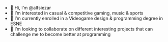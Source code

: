 - 👋 Hi, I’m @alfsiezar
- 👀 I’m interested in casual & competitive gaming, music & sports
- 🌱 I’m currently enrolled in a Videogame design & programming degree in ESNE
- 💞️ I’m looking to collaborate on different interesting projects that can challenge me to become better at programming

<!---
alfsiezar/alfsiezar is a ✨ special ✨ repository because its `README.md` (this file) appears on your GitHub profile.
You can click the Preview link to take a look at your changes.
--->
